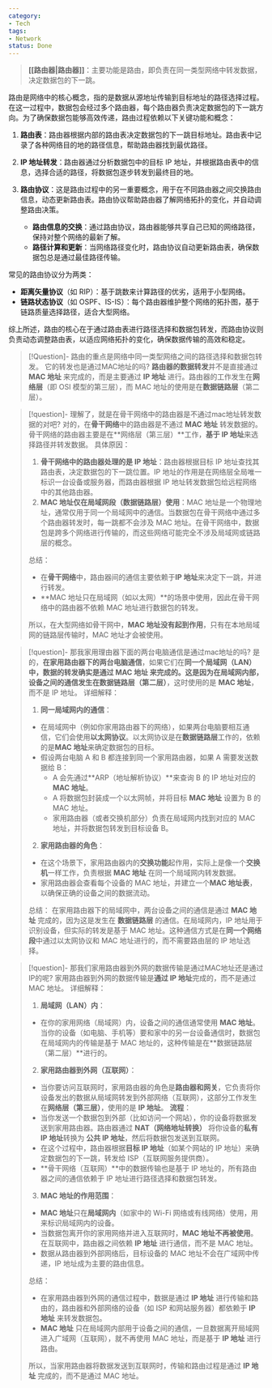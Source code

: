```yaml
---
category:
- Tech
tags:
- Network
status: Done
---
```




>**[[路由器|路由器]]**：主要功能是路由，即负责在同一类型网络中转发数据，决定数据包的下一跳。

路由是网络中的核心概念，指的是数据从源地址传输到目标地址的路径选择过程。在这一过程中，数据包会经过多个路由器，每个路由器负责决定数据包的下一跳方向。为了确保数据包能够高效传递，路由过程依赖以下关键功能和概念：

1. **路由表**：路由器根据内部的路由表决定数据包的下一跳目标地址。路由表中记录了各种网络目的地的路径信息，帮助路由器找到最优路径。

2. **IP 地址转发**：路由器通过分析数据包中的目标 IP 地址，并根据路由表中的信息，选择合适的路径，将数据包逐步转发到最终目的地。

3. **路由协议**：这是路由过程中的另一重要概念，用于在不同路由器之间交换路由信息，动态更新路由表。路由协议帮助路由器了解网络拓扑的变化，并自动调整路由决策。
	- **路由信息的交换**：通过路由协议，路由器能够共享自己已知的网络路径，保持对整个网络的最新了解。
	- **路径计算和更新**：当网络路径变化时，路由协议自动更新路由表，确保数据包总是通过最佳路径传输。

常见的路由协议分为两类：
- **距离矢量协议**（如 RIP）：基于跳数来计算路径的优劣，适用于小型网络。
- **链路状态协议**（如 OSPF、IS-IS）：每个路由器维护整个网络的拓扑图，基于链路质量选择路径，适合大型网络。

综上所述，路由的核心在于通过路由表进行路径选择和数据包转发，而路由协议则负责动态调整路由表，以适应网络拓扑的变化，确保数据传输的高效和稳定。

>[!Question]- 路由的重点是网络中同一类型网络之间的路径选择和数据包转发。 它的转发也是通过MAC地址的吗?
>**路由器的数据转发**并不是直接通过 **MAC 地址** 来完成的，而是主要通过 **IP 地址** 进行。路由器的工作发生在**网络层**（即 OSI 模型的第三层），而 MAC 地址的使用是在**数据链路层**（第二层）。

>[!question]- 理解了，就是在骨干网络中的路由器是不通过mac地址转发数据的对吧?
>对的，在**骨干网络**中的路由器是不通过 **MAC 地址** 转发数据的。骨干网络的路由器主要是在**网络层（第三层）**工作，**基于 IP 地址**来选择路径并转发数据。
>具体原因：
>
>1. **骨干网络中的路由器处理的是 IP 地址**：路由器根据目标 IP 地址查找其路由表，决定数据包的下一跳位置。IP 地址的作用是在网络层全局唯一标识一台设备或服务器，而路由器根据 IP 地址转发数据包给远程网络中的其他路由器。  
>2. **MAC 地址仅在局域网段（数据链路层）使用**：MAC 地址是一个物理地址，通常仅用于同一个局域网中的通信。当数据包在骨干网络中通过多个路由器转发时，每一跳都不会涉及 MAC 地址。在骨干网络中，数据包是跨多个网络进行传输的，而这些网络可能完全不涉及局域网或链路层的概念。
>
>总结：
>- 在**骨干网络**中，路由器间的通信主要依赖于**IP 地址**来决定下一跳，并进行转发。
>- **MAC 地址只在局域网（如以太网）**的场景中使用，因此在骨干网络中的路由器不依赖 MAC 地址进行数据包的转发。
>
>所以，在大型网络如骨干网中，**MAC 地址没有起到作用**，只有在本地局域网的链路层传输时，MAC 地址才会被使用。

>[!question]- 那我家用理由器下面的两台电脑通信是通过mac地址的吗?
>是的，**在家用路由器下的两台电脑通信**，如果它们在**同一个局域网（LAN）**中，数据的转发确实是通过 **MAC 地址** 来完成的。这是因为在局域网内部，设备之间的通信发生在**数据链路层（第二层）**，这时使用的是 **MAC 地址**，而不是 IP 地址。
>详细解释：
>1. **同一局域网内的通信**：
>	- 在局域网中（例如你家用路由器下的网络），如果两台电脑要相互通信，它们会使用**以太网协议**。以太网协议是在**数据链路层**工作的，依赖的是**MAC 地址**来确定数据包的目标。
>	- 假设两台电脑 A 和 B 都连接到同一个家用路由器，如果 A 需要发送数据给 B：
>		- A 会先通过**ARP（地址解析协议）**来查询 B 的 IP 地址对应的 **MAC 地址**。
>		- A 将数据包封装成一个以太网帧，并将目标 **MAC 地址** 设置为 B 的 MAC 地址。
>		- 家用路由器（或者交换机部分）负责在局域网内找到对应的 MAC 地址，并将数据包转发到目标设备 B。
>
>2. **家用路由器的角色**：
>	- 在这个场景下，家用路由器内的**交换功能**起作用，实际上是像一个**交换机**一样工作，负责根据 **MAC 地址** 在同一个局域网内转发数据。
>	- 家用路由器会查看每个设备的 MAC 地址，并建立一个**MAC 地址表**，以确保正确的设备之间的数据流动。
>
>总结：
>在家用路由器下的局域网中，两台设备之间的通信是通过 **MAC 地址** 完成的，因为这是发生在 **数据链路层** 的通信。在局域网内，IP 地址用于识别设备，但实际的转发是基于 MAC 地址。这种通信方式是在**同一个网络段**中通过以太网协议和 MAC 地址进行的，而不需要路由层的 IP 地址选择。

>[!question]- 那我们家用路由器到外网的数据传输是通过MAC地址还是通过IP的呢?
>家用路由器到外网的数据传输是**通过 IP 地址**完成的，而不是通过 MAC 地址。
>详细解释：
>1. **局域网（LAN）内**：
>	- 在你的家用网络（局域网）内，设备之间的通信通常使用 **MAC 地址**。当你的设备（如电脑、手机等）要和家中的另一台设备通信时，数据包在局域网内的传输是基于 MAC 地址的，这种传输是在**数据链路层（第二层）**进行的。
>
>2. **家用路由器到外网（互联网）**：
>	- 当你要访问互联网时，家用路由器的角色是**路由器和网关**，它负责将你设备发出的数据从局域网转发到外部网络（互联网），这部分工作发生在**网络层（第三层）**，使用的是 **IP 地址**。
>   **流程**：
>	- 当你发送一个数据包到外部（比如访问一个网站），你的设备将数据发送到家用路由器。路由器通过 **NAT（网络地址转换）** 将你设备的**私有 IP 地址**转换为 **公共 IP 地址**，然后将数据包发送到互联网。
>	- 在这个过程中，路由器根据**目标 IP 地址**（如某个网站的 IP 地址）来确定数据包的下一跳，转发给 ISP（互联网服务提供商）。
>	- **骨干网络（互联网）**中的数据传输也是基于 IP 地址的，所有路由器之间的通信依赖于 IP 地址进行路径选择和数据包转发。
>
>3. **MAC 地址的作用范围**：
>	- **MAC 地址**只在**局域网内**（如家中的 Wi-Fi 网络或有线网络）使用，用来标识局域网内的设备。
>	- 当数据包离开你的家用网络并进入互联网时，**MAC 地址不再被使用**。在互联网中，路由器之间依赖 **IP 地址** 进行通信，而不是 MAC 地址。
>	- 数据从路由器到外部网络后，目标设备的 MAC 地址不会在广域网中传递，IP 地址成为主要的路由信息。
>
>总结：
>- 在家用路由器到外网的通信过程中，数据是通过 **IP 地址** 进行传输和路由的，路由器和外部网络的设备（如 ISP 和网站服务器）都依赖于 **IP 地址** 来转发数据包。
>- **MAC 地址** 只在局域网内部用于设备之间的通信，一旦数据离开局域网进入广域网（互联网），就不再使用 MAC 地址，而是基于 **IP 地址** 进行路由。
>
>所以，当家用路由器将数据发送到互联网时，传输和路由过程是通过 **IP 地址** 完成的，而不是通过 MAC 地址。